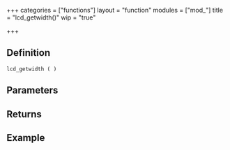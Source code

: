 +++
categories = ["functions"]
layout = "function"
modules = ["mod_"]
title = "lcd_getwidth()"
wip = "true"

+++

## Definition

    lcd_getwidth ( )

## Parameters

## Returns

## Example

```
```
